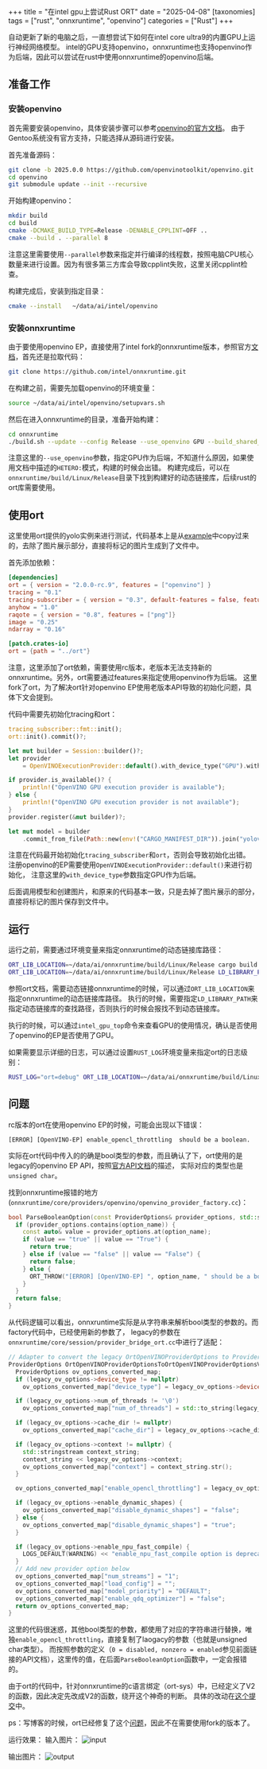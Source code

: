 +++
title = "在intel gpu上尝试Rust ORT"
date = "2025-04-08"
[taxonomies]
tags = ["rust", "onnxruntime", "openvino"]
categories = ["Rust"]
+++

自动更新了新的电脑之后，一直想尝试下如何在intel core ultra9的内置GPU上运行神经网络模型。
intel的GPU支持openvino，onnxruntime也支持openvino作为后端，因此可以尝试在rust中使用onnxruntime的openvino后端。
<!-- more -->

## 准备工作
### 安装openvino
首先需要安装openvino，具体安装步骤可以参考[openvino的官方文档](https://www.intel.com/content/www/us/en/developer/tools/openvino-toolkit/download.html?PACKAGE=OPENVINO_BASE&VERSION=v_2025_0_0&OP_SYSTEM=LINUX&DISTRIBUTION=GITHUB)。
由于Gentoo系统没有官方支持，只能选择从源码进行安装。

首先准备源码：
```bash
git clone -b 2025.0.0 https://github.com/openvinotoolkit/openvino.git
cd openvino
git submodule update --init --recursive
```

开始构建openvino：
```bash
mkdir build
cd build
cmake -DCMAKE_BUILD_TYPE=Release -DENABLE_CPPLINT=OFF ..
cmake --build . --parallel 8
```
注意这里需要使用`--parallel`参数来指定并行编译的线程数，按照电脑CPU核心数量来进行设置。因为有很多第三方库会导致cpplint失败，这里关闭cpplint检查。

构建完成后，安装到指定目录：
```bash
cmake --install   ~/data/ai/intel/openvino
```

### 安装onnxruntime
由于要使用openvino EP，直接使用了intel fork的onnxruntime版本，参照官方[文档](https://onnxruntime.ai/docs/build/eps.html#openvino)，首先还是拉取代码：
```bash
git clone https://github.com/intel/onnxruntime.git
```

在构建之前，需要先加载openvino的环境变量：
```bash
source ~/data/ai/intel/openvino/setupvars.sh
```

然后在进入onnxruntime的目录，准备开始构建：
```bash
cd onnxruntime
./build.sh --update --config Release --use_openvino GPU --build_shared_lib
```
注意这里的`--use_openvino`参数，指定GPU作为后端，不知道什么原因，如果使用文档中描述的`HETERO:`模式，构建的时候会出错。
构建完成后，可以在`onnxruntime/build/Linux/Release`目录下找到构建好的动态链接库，后续rust的ort库需要使用。

## 使用ort
这里使用ort提供的yolo实例来进行测试，代码基本上是从[example](https://github.com/pykeio/ort/tree/main/examples/yolov8)中copy过来的，去除了图片展示部分，直接将标记的图片生成到了文件中。

首先添加依赖：
```toml
[dependencies]
ort = { version = "2.0.0-rc.9", features = ["openvino"] }
tracing = "0.1"
tracing-subscriber = { version = "0.3", default-features = false, features = [ "env-filter", "fmt" ] }
anyhow = "1.0"
raqote = { version = "0.8", features = ["png"]}
image = "0.25"
ndarray = "0.16"

[patch.crates-io]
ort = {path = "../ort"}
```

注意，这里添加了ort依赖，需要使用rc版本，老版本无法支持新的onnxruntime。另外，ort需要通过features来指定使用openvino作为后端。
这里fork了ort，为了解决ort针对openvino EP使用老版本API导致的初始化问题，具体下文会提到。

代码中需要先初始化tracing和ort：
```rust
tracing_subscriber::fmt::init();
ort::init().commit()?;

let mut builder = Session::builder()?;
let provider
    = OpenVINOExecutionProvider::default().with_device_type("GPU").with_opencl_throttling(true);

if provider.is_available()? {
    println!("OpenVINO GPU execution provider is available");
} else {
    println!("OpenVINO GPU execution provider is not available");
}
provider.register(&mut builder)?;

let mut model = builder
    .commit_from_file(Path::new(env!("CARGO_MANIFEST_DIR")).join("yolov8m.onnx"))?;
```
注意在代码最开始初始化`tracing_subscriber`和`ort`，否则会导致初始化出错。
注册openvino的EP需要使用`OpenVINOExecutionProvider::default()`来进行初始化，
注意这里的`with_device_type`参数指定GPU作为后端。

后面调用模型和创建图片，和原来的代码基本一致，只是去掉了图片展示的部分，直接将标记的图片保存到文件中。

## 运行
运行之前，需要通过环境变量来指定onnxruntime的动态链接库路径：
```bash
ORT_LIB_LOCATION=~/data/ai/onnxruntime/build/Linux/Release cargo build
ORT_LIB_LOCATION=~/data/ai/onnxruntime/build/Linux/Release LD_LIBRARY_PATH=~/data/ai/onnxruntime/build/Linux/Release cargo run
```

参照ort文档，需要动态链接onnxruntime的时候，可以通过`ORT_LIB_LOCATION`来指定onnxruntime的动态链接库路径。
执行的时候，需要指定`LD_LIBRARY_PATH`来指定动态链接库的查找路径，否则执行的时候会报找不到动态链接库。

执行的时候，可以通过`intel_gpu_top`命令来查看GPU的使用情况，确认是否使用了openvino的EP是否使用了GPU。

如果需要显示详细的日志，可以通过设置`RUST_LOG`环境变量来指定ort的日志级别：
```bash
RUST_LOG="ort=debug" ORT_LIB_LOCATION=~/data/ai/onnxruntime/build/Linux/Release LD_LIBRARY_PATH=~/data/ai/onnxruntime/build/Linux/Release cargo run
```

## 问题
rc版本的ort在使用openvino EP的时候，可能会出现以下错误：
```
[ERROR] [OpenVINO-EP] enable_opencl_throttling  should be a boolean.
```
实际在ort代码中传入的的确是bool类型的参数，而且确认了下，ort使用的是legacy的openvino EP API，按照[官方API文档](https://onnxruntime.ai/docs/api/c/struct_ort_open_v_i_n_o_provider_options.html)的描述，
实际对应的类型也是`unsigned char`。

找到onnxruntime报错的地方(`onnxruntime/core/providers/openvino/openvino_provider_factory.cc`)：
```c++
bool ParseBooleanOption(const ProviderOptions& provider_options, std::string option_name) {
  if (provider_options.contains(option_name)) {
    const auto& value = provider_options.at(option_name);
    if (value == "true" || value == "True") {
      return true;
    } else if (value == "false" || value == "False") {
      return false;
    } else {
      ORT_THROW("[ERROR] [OpenVINO-EP] ", option_name, " should be a boolean.\n");
    }
  }
  return false;
}
```
从代码逻辑可以看出，onnxruntime实际是从字符串来解析bool类型的参数的。而factory代码中，已经使用新的参数了，
legacy的参数在`onnxruntime/core/session/provider_bridge_ort.cc`中进行了适配：
```c++
// Adapter to convert the legacy OrtOpenVINOProviderOptions to ProviderOptions
ProviderOptions OrtOpenVINOProviderOptionsToOrtOpenVINOProviderOptionsV2(const OrtOpenVINOProviderOptions* legacy_ov_options) {
  ProviderOptions ov_options_converted_map;
  if (legacy_ov_options->device_type != nullptr)
    ov_options_converted_map["device_type"] = legacy_ov_options->device_type;

  if (legacy_ov_options->num_of_threads != '\0')
    ov_options_converted_map["num_of_threads"] = std::to_string(legacy_ov_options->num_of_threads);

  if (legacy_ov_options->cache_dir != nullptr)
    ov_options_converted_map["cache_dir"] = legacy_ov_options->cache_dir;

  if (legacy_ov_options->context != nullptr) {
    std::stringstream context_string;
    context_string << legacy_ov_options->context;
    ov_options_converted_map["context"] = context_string.str();
  }

  ov_options_converted_map["enable_opencl_throttling"] = legacy_ov_options->enable_opencl_throttling;

  if (legacy_ov_options->enable_dynamic_shapes) {
    ov_options_converted_map["disable_dynamic_shapes"] = "false";
  } else {
    ov_options_converted_map["disable_dynamic_shapes"] = "true";
  }

  if (legacy_ov_options->enable_npu_fast_compile) {
    LOGS_DEFAULT(WARNING) << "enable_npu_fast_compile option is deprecated. Skipping this option";
  }
  // Add new provider option below
  ov_options_converted_map["num_streams"] = "1";
  ov_options_converted_map["load_config"] = "";
  ov_options_converted_map["model_priority"] = "DEFAULT";
  ov_options_converted_map["enable_qdq_optimizer"] = "false";
  return ov_options_converted_map;
}
```
这里的代码很迷惑，其他bool类型的参数，都使用了对应的字符串进行替换，唯独`enable_opencl_throttling`，直接复制了laogacy的参数（也就是unsigned char类型）。
而按照参数的定义（`0 = disabled, nonzero = enabled`参见前面链接的API文档），这里传的值，在后面`ParseBooleanOption`函数中，一定会报错的。

由于ort的代码中，针对onnxruntime的c语言绑定（ort-sys）中，已经定义了V2的函数，因此决定先改成V2的函数，绕开这个神奇的判断。
具体的改动在[这个提交](https://github.com/babydragon/ort/commit/c1519fd309737cc46f02798ddebc6c3f280d4556)中。

ps：写博客的时候，ort已经修复了这个[问题](https://github.com/pykeio/ort/issues/380)，因此不在需要使用fork的版本了。

运行效果：
输入图片：
![input](/ort_yolo/input.jpg)

输出图片：
![output](/ort_yolo/result.png)
